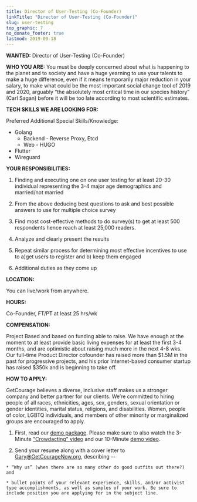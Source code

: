 ```yaml
---
title: Director of User-Testing (Co-Founder)
linkTitle: "Director of User-Testing (Co-Founder)"
slug: user-testing
top_graphic: 7
no_donate_footer: true
lastmod: 2019-09-18
---
```


**WANTED:** Director of User-Testing (Co-Founder)

**WHO YOU ARE:** You must be deeply concerned about what is happening to the planet and to society and have a huge yearning to use your talents to make a huge difference, even if it means temporarily major reduction in your salary, to make what could be the most important social change tool of 2019 and 2020, arguably “the absolutely most critical time in our species history” (Carl Sagan)  before it will be too late according to most scientific estimates.

**TECH SKILLS WE ARE LOOKING FOR:**

Preferred Additional Special Skills/Knowledge:

  * Golang
    * Backend - Reverse Proxy, Etcd
    * Web - HUGO
  * Flutter
  * Wireguard

**YOUR RESPONSIBILITIES:**

  1. Finding and executing one on one user testing for at least 20-30 individual representing the 3-4 major age demographics and married/not married

  2. From the above deducing best questions to ask and best possible answers to use for multiple choice survey

  3. Find most cost-effective methods to do survey(s) to get at least 500 respondents hence reach at least 25,000 readers.

  4. Analyze and clearly present the results

  5. Repeat similar process for determining most effective incentives to use to a)get users to register and b) keep them engaged

  6. Additional duties as they come up

**LOCATION:**

You can live/work from anywhere.

**HOURS:**

Co-Founder, FT/PT at least 25 hrs/wk

**COMPENSATION:**

Project Based and based on funding able to raise. We have enough at the moment to at least provide basic living expenses for at least the first 3-4 months, and are optimistic about raising much more in the next 4-8 wks. Our full-time Product Director cofounder has raised more than $1.5M in the past for progressive projects, and his prior Internet-based consumer startup has raised $350k and is beginning to take off.

**HOW TO APPLY:**

GetCourage believes a diverse, inclusive staff makes us a stronger company and better partner for our clients. We’re committed to hiring people of all races, ethnicities, ages, sex, genders, sexual orientation or gender identities, marital status, religions, and disabilities. Women, people of color, LGBTQ individuals, and members of other minority or marginalized groups are encouraged to apply.

  1. First, read our [demo package](http://bit.ly/GetCouragePrep). Please make sure to also watch the 3-Minute ["Crowdacting" video](http://bit.ly/crowdacting) and our 10-Minute [demo video](http://bit.ly/GetCourageZoomDemo6).

  3. Send your resume along with a cover letter to [Gary@GetCourageNow.org](mailto:Gary@GetCourageNow.org), describing --

    * “Why us” (when there are so many other do good outfits out there?) and

    * bullet points of your relevant experience, skills, and/or activist type accomplishments, as well as samples of your work. Be sure to include position you are applying for in the subject line.